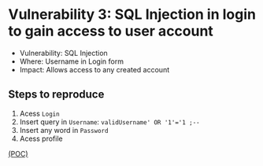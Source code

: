 # Vulnerability 3: SQL Injection in login to gain access to user account

- Vulnerability: SQL Injection
- Where: Username in Login form
- Impact: Allows access to any created account	

## Steps to reproduce
	
1. Acess `Login`
2. Insert query in `Username`: `validUsername' OR '1'='1 ;--` 
3. Insert any word in `Password`
4. Acess profile

[(POC)](vuln3.py)



